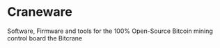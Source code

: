 # Craneware
Software, Firmware and tools for the 100% Open-Source Bitcoin mining control board the Bitcrane
